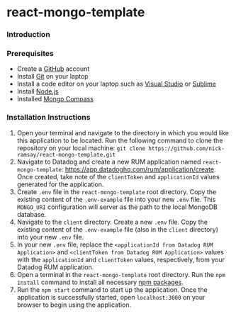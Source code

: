 # react-mongo-template
### Introduction
### Prerequisites
* Create a [GitHub](https://github.com/) account
* Install [Git](https://git-scm.com/) on your laptop
* Install a code editor on your laptop such as [Visual Studio](https://code.visualstudio.com/) or [Sublime](https://www.sublimetext.com/)
* Install [Node.js](https://nodejs.org/en)
* Installed [Mongo Compass](https://www.mongodb.com/products/compass)

### Installation Instructions
1. Open your terminal and navigate to the directory in which you would like this application to be located. Run the following command to clone the repository on your local machine: `git clone https://github.com/nick-ramsay/react-mongo-template.git`
2. Navigate to Datadog and create a new RUM application named `react-mongo-template`: https://app.datadoghq.com/rum/application/create. Once created, take note of the `clientToken` and `applicationId` values generated for the application.
3. Create `.env` file in the `react-mongo-template` root directory. Copy the existing content of the `.env-example` file into your new `.env` file. This `MONGO_URI` configuration will server as the path to the local MongoDB database.
4. Navigate to the `client` directory. Create a new `.env` file. Copy the existing content of the `.env-example` file (also in the `client` directory) into your new `.env` file.
5. In your new `.env` file, replace the `<applicationId from Datadog RUM Application>` and `<clientToken from Datadog RUM Application>` values with the `applicationId` and `clientToken` values, respectively, from your Datadog RUM application.
6. Open a terminal in the `react-mongo-template` root directory. Run the `npm install` command to install all necessary [npm packages](https://www.npmjs.com/).
7. Run the `npm start` command to start up the application. Once the application is successfully started, open `localhost:3000` on your browser to begin using the application.
